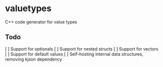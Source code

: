 # valuetypes

C++ code generator for value types

## Todo

[ ] Support for optionals
[ ] Support for nested structs
[ ] Support for vectors
[ ] Support for default values
[ ] Self-hosting internal data structures, removing kjson dependency
